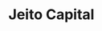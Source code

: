 ---
layout: firm_page
title: "Jeito Capital"
id: "jeito.life"
permalink: "/jeitocapitaljeito.life/"
website: "https://www.jeito.life/"
offices: "Paris (France)"
investment_stages: "Series A, Series B"
portfolio_companies: "Neogene Therapeutics, Sparing Vision, Pulmocide, Alentis Therapeutics, Quell Therapeutics, Advesya, NMD Pharma, EyeBio, Precirix, CDR-Life, HI-Bio, CatalYm, Noema Pharma, Corteria Pharmaceuticals"
portfolio_link: "https://www.jeito.life/en/portfolio/"
investment_markets: "Biopharmaceuticals, Oncology, Ophthalmology, Rare Skeletal Diseases, Severe Respiratory Diseases, Fibrosis, Immuno-oncology, Cardiovascular Disease, Immuno-Oncology Therapies, Auto-Immune Diseases, Neuromuscular Diseases, Cell Therapy, Gene Therapy"
founded_year: "2018"
description: "Jeito Capital is a leading global investment company focused on biopharmaceuticals. They finance and accelerate cutting-edge medical innovation with a patient benefit approach, supporting entrepreneurs through significant capital contributions and expert guidance."
linkedin: "https://www.linkedin.com/company/jeito-life/"
twitter: "https://twitter.com/jeito_life"
instagram: ""
team_page: "https://www.jeito.life/en/team/"
investor_type: "Venture Capital"
crunchbase: "https://www.crunchbase.com/organization/jeito-capital"
pitchbook: "https://pitchbook.com/profiles/investor/279823-24"

# SEO Optimization
meta_title: "Jeito Capital - VC Firm - projectstartups.com"
meta_description: "Jeito Capital, Jeito Capital is a leading global investment company focused on biopharmaceuticals. They finance and accelerate cutting-edge medical innovation with a..."
meta_keywords: "Jeito Capital, Biopharmaceuticals, Oncology, Ophthalmology, Rare Skeletal Diseases, Severe Respiratory Diseases, Fibrosis, Immuno-oncology, Cardiovascular Disease, Immuno-Oncology Therapies, Auto-Immune Diseases, Neuromuscular Diseases, Cell Therapy, Gene Therapy, VC firm, venture capital, startup investor, projectstartups.com"
canonical_url: "https://vc.projectstartups.com/jeitocapitaljeito.life/"
---